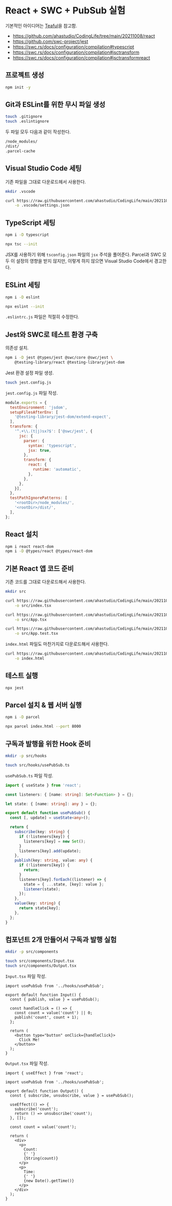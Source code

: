 # React + SWC + PubSub 실험

기본적인 아이디어는 [Teaful](https://j.mp/3KD3kwx)을 참고함.

- <https://github.com/ahastudio/CodingLife/tree/main/20211008/react>
- <https://github.com/swc-project/jest>
- <https://swc.rs/docs/configuration/compilation#typescript>
- <https://swc.rs/docs/configuration/compilation#jsctransform>
- <https://swc.rs/docs/configuration/compilation#jsctransformreact>

## 프로젝트 생성

```bash
npm init -y
```

## Git과 ESLint를 위한 무시 파일 생성

```bash
touch .gitignore
touch .eslintignore
```

두 파일 모두 다음과 같이 작성한다.

```txt
/node_modules/
/dist/
.parcel-cache
```

## Visual Studio Code 세팅

기존 파일을 그대로 다운로드헤서 사용한다.

```bash
mkdir .vscode

curl https://raw.githubusercontent.com/ahastudio/CodingLife/main/20211008/react/.vscode/settings.json \
    -o .vscode/settings.json
```

## TypeScript 세팅

```bash
npm i -D typescript

npx tsc --init
```

JSX를 사용하기 위해 `tsconfig.json` 파일의 `jsx` 주석을 풀어준다.
Parcel과 SWC 모두 이 설정의 영향을 받지 않지만,
이렇게 하지 않으면 Visual Studio Code에서 경고한다.

## ESLint 세팅

```bash
npm i -D eslint

npx eslint --init
```

`.eslintrc.js` 파일은 적절히 수정한다.

## Jest와 SWC로 테스트 환경 구축

의존성 설치.

```bash
npm i -D jest @types/jest @swc/core @swc/jest \
    @testing-library/react @testing-library/jest-dom
```

Jest 환경 설정 파일 생성.

```bash
touch jest.config.js
```

`jest.config.js` 파일 작성.

```js
module.exports = {
  testEnvironment: 'jsdom',
  setupFilesAfterEnv: [
    '@testing-library/jest-dom/extend-expect',
  ],
  transform: {
    '^.+\\.(t|j)sx?$': ['@swc/jest', {
      jsc: {
        parser: {
          syntax: 'typescript',
          jsx: true,
        },
        transform: {
          react: {
            runtime: 'automatic',
          },
        },
      },
    }],
  },
  testPathIgnorePatterns: [
    '<rootDir>/node_modules/',
    '<rootDir>/dist/',
  ],
};
```

## React 설치

```bash
npm i react react-dom
npm i -D @types/react @types/react-dom
```

## 기본 React 앱 코드 준비

기존 코드를 그대로 다운로드해서 사용한다.

```bash
mkdir src

curl https://raw.githubusercontent.com/ahastudio/CodingLife/main/20211008/react/src/index.tsx \
    -o src/index.tsx

curl https://raw.githubusercontent.com/ahastudio/CodingLife/main/20211008/react/src/App.tsx \
    -o src/App.tsx

curl https://raw.githubusercontent.com/ahastudio/CodingLife/main/20211008/react/src/App.test.tsx \
    -o src/App.test.tsx
```

`index.html` 파일도 마찬가지로 다운로드해서 사용한다.

```bash
curl https://raw.githubusercontent.com/ahastudio/CodingLife/main/20211008/react/index.html \
    -o index.html
```

## 테스트 실행

```bash
npx jest
```

## Parcel 설치 & 웹 서버 실행

```bash
npm i -D parcel

npx parcel index.html --port 8000
```

## 구독과 발행을 위한 Hook 준비

```bash
mkdir -p src/hooks

touch src/hooks/usePubSub.ts
```

`usePubSub.ts` 파일 작성.

```ts
import { useState } from 'react';

const listeners: { [name: string]: Set<Function> } = {};

let state: { [name: string]: any } = {};

export default function usePubSub() {
  const [, update] = useState<any>();

  return {
    subscribe(key: string) {
      if (!listeners[key]) {
        listeners[key] = new Set();
      }
      listeners[key].add(update);
    },
    publish(key: string, value: any) {
      if (!listeners[key]) {
        return;
      }
      listeners[key].forEach((listener) => {
        state = { ...state, [key]: value };
        listener(state);
      });
    },
    value(key: string) {
      return state[key];
    },
  };
}
```

## 컴포넌트 2개 만들어서 구독과 발행 실험

```bash
mkdir -p src/components

touch src/components/Input.tsx
touch src/components/Output.tsx
```

`Input.tsx` 파일 작성.

```tsx
import usePubSub from '../hooks/usePubSub';

export default function Input() {
  const { publish, value } = usePubSub();

  const handleClick = () => {
    const count = value('count') || 0;
    publish('count', count + 1);
  };

  return (
    <button type="button" onClick={handleClick}>
      Click Me!
    </button>
  );
}
```

`Output.tsx` 파일 작성.

```tsx
import { useEffect } from 'react';

import usePubSub from '../hooks/usePubSub';

export default function Output() {
  const { subscribe, unsubscribe, value } = usePubSub();

  useEffect(() => {
    subscribe('count');
    return () => unsubscribe('count');
  }, []);

  const count = value('count');

  return (
    <div>
      <p>
        Count:
        {' '}
        {String(count)}
      </p>
      <p>
        Time:
        {' '}
        {new Date().getTime()}
      </p>
    </div>
  );
}
```
